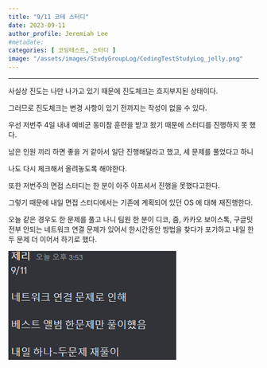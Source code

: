 ```yaml
---
title: "9/11 코테 스터디"
date: 2023-09-11
author_profile: Jeremiah Lee
#metadate:
categories: [ 코딩테스트, 스터디 ]
image: "/assets/images/StudyGroupLog/CodingTestStudyLog_jelly.png"
---
```

***

사실상 진도는 나만 나가고 있기 때문에 진도체크는 흐지부지된 상태이다.

그러므로 진도체크는 변경 사항이 있기 전까지는 작성이 없을 수 있다. 


우선 저번주 4일 내내 예비군 동미참 훈련을 받고 왔기 때문에 스터디를 진행하지 못 했다.

남은 인원 끼리 하면 좋을 거 같아서 일단 진행해달라고 했고, 세 문제를 풀었다고 하니

나도 다시 체크해서 올려놓도록 해야한다.


또한 저번주의 면접 스터디는 한 분이 아주 아프셔서 진행을 못했다고한다.

그렇기 때문에 내일 면접 스터디에서는 기존에 계획되어 있던 OS 에 대해 재진행한다.


오늘 같은 경우도 한 문제를 풀고 나니 팀원 한 분이 디코, 줌, 카카오 보이스톡, 구글밋 전부 안되는 네트워크 연결 문제가 있어서 한시간동안 방법을 찾다가 포기하고 내일 한 두 문제 더 이어서 하기로 했다.

![](/assets/images/StudyGroupLog/9-11-codingTestStudyPic.png)